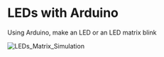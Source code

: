 # LEDs with Arduino
Using Arduino, make an LED or an LED matrix blink

![LEDs_Matrix_Simulation](https://www.tinkercad.com/things/gbCONzobMt5)
